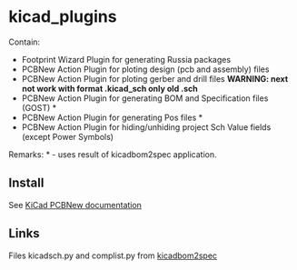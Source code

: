 # kicad_plugins
Contain:
- Footprint Wizard Plugin for generating Russia packages
- PCBNew Action Plugin for ploting design (pcb and assembly) files
- PCBNew Action Plugin for ploting gerber and drill files
**WARNING: next not work with format .kicad_sch only old .sch**
- PCBNew Action Plugin for generating BOM and Specification files (GOST) *
- PCBNew Action Plugin for generating Pos files *
- PCBNew Action Plugin for hiding/unhiding project Sch Value fields (except Power Symbols)

Remarks: * - uses result of kicadbom2spec application.

## Install
See [KiCad PCBNew documentation](https://docs.kicad.org/7.0/en/pcbnew/pcbnew.html#scripting)

## Links
Files kicadsch.py and complist.py from [kicadbom2spec](https://github.com/KiCad-RU/kicadbom2spec)
